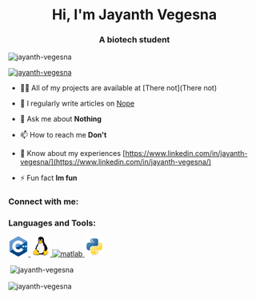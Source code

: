 <h1 align="center">Hi, I'm Jayanth Vegesna</h1>
<h3 align="center">A biotech student</h3>

<p align="left"> <img src="https://komarev.com/ghpvc/?username=jayanth-vegesna&label=Profile%20views&color=0e75b6&style=flat" alt="jayanth-vegesna" /> </p>

<p align="left"> <a href="https://github.com/ryo-ma/github-profile-trophy"><img src="https://github-profile-trophy.vercel.app/?username=jayanth-vegesna" alt="jayanth-vegesna" /></a> </p>

- 👨‍💻 All of my projects are available at [There not](There not)

- 📝 I regularly write articles on [Nope](Nope)

- 💬 Ask me about **Nothing**

- 📫 How to reach me **Don't**

- 📄 Know about my experiences [https://www.linkedin.com/in/jayanth-vegesna/](https://www.linkedin.com/in/jayanth-vegesna/)

- ⚡ Fun fact **Im fun**

<h3 align="left">Connect with me:</h3>
<p align="left">
</p>

<h3 align="left">Languages and Tools:</h3>
<p align="left"> <a href="https://www.w3schools.com/cpp/" target="_blank" rel="noreferrer"> <img src="https://raw.githubusercontent.com/devicons/devicon/master/icons/cplusplus/cplusplus-original.svg" alt="cplusplus" width="40" height="40"/> </a> <a href="https://www.linux.org/" target="_blank" rel="noreferrer"> <img src="https://raw.githubusercontent.com/devicons/devicon/master/icons/linux/linux-original.svg" alt="linux" width="40" height="40"/> </a> <a href="https://www.mathworks.com/" target="_blank" rel="noreferrer"> <img src="https://upload.wikimedia.org/wikipedia/commons/2/21/Matlab_Logo.png" alt="matlab" width="40" height="40"/> </a> <a href="https://www.python.org" target="_blank" rel="noreferrer"> <img src="https://raw.githubusercontent.com/devicons/devicon/master/icons/python/python-original.svg" alt="python" width="40" height="40"/> </a> </p>

<p>&nbsp;<img align="center" src="https://github-readme-stats.vercel.app/api?username=jayanth-vegesna&show_icons=true&locale=en" alt="jayanth-vegesna" /></p>

<p><img align="center" src="https://github-readme-streak-stats.herokuapp.com/?user=jayanth-vegesna&" alt="jayanth-vegesna" /></p>
